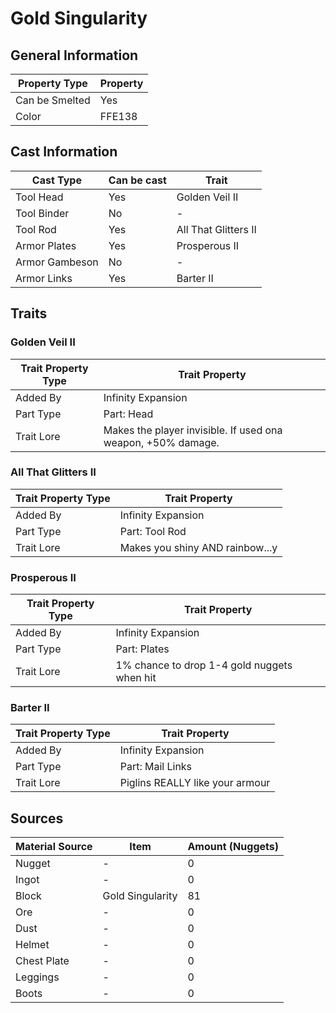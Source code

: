 # Gold Singularity

## General Information

| Property Type  | Property |
| -------------- | -------- |
| Can be Smelted | Yes      |
| Color          | FFE138   |

## Cast Information

| Cast Type      | Can be cast | Trait                |
| -------------- | ----------- | -------------------- |
| Tool Head      | Yes         | Golden Veil II       |
| Tool Binder    | No          | -                    |
| Tool Rod       | Yes         | All That Glitters II |
| Armor Plates   | Yes         | Prosperous II        |
| Armor Gambeson | No          | -                    |
| Armor Links    | Yes         | Barter II            |

## Traits

### Golden Veil II

| Trait Property Type | Trait Property                                               |
| ------------------- | ------------------------------------------------------------ |
| Added By            | Infinity Expansion                                           |
| Part Type           | Part: Head                                                   |
| Trait Lore          | Makes the player invisible. If used ona weapon, +50% damage. |

### All That Glitters II

| Trait Property Type | Trait Property                  |
| ------------------- | ------------------------------- |
| Added By            | Infinity Expansion              |
| Part Type           | Part: Tool Rod                  |
| Trait Lore          | Makes you shiny AND rainbow...y |

### Prosperous II

| Trait Property Type | Trait Property                              |
| ------------------- | ------------------------------------------- |
| Added By            | Infinity Expansion                          |
| Part Type           | Part: Plates                                |
| Trait Lore          | 1% chance to drop 1-4 gold nuggets when hit |

### Barter II

| Trait Property Type | Trait Property                  |
| ------------------- | ------------------------------- |
| Added By            | Infinity Expansion              |
| Part Type           | Part: Mail Links                |
| Trait Lore          | Piglins REALLY like your armour |

## Sources

| Material Source | Item             | Amount (Nuggets) |
| --------------- | ---------------- | ---------------- |
| Nugget          | -                | 0                |
| Ingot           | -                | 0                |
| Block           | Gold Singularity | 81               |
| Ore             | -                | 0                |
| Dust            | -                | 0                |
| Helmet          | -                | 0                |
| Chest Plate     | -                | 0                |
| Leggings        | -                | 0                |
| Boots           | -                | 0                |
